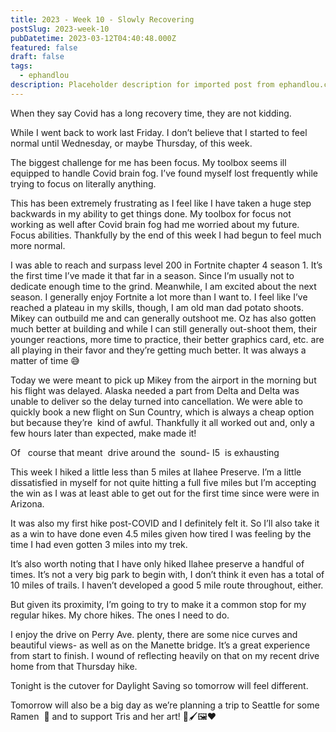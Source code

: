 ```yaml
---
title: 2023 - Week 10 - Slowly Recovering
postSlug: 2023-week-10
pubDatetime: 2023-03-12T04:40:48.000Z
featured: false
draft: false
tags:
  - ephandlou
description: Placeholder description for imported post from ephandlou.com
---
```


When they say Covid has a long recovery time, they are not kidding.

While I went back to work last Friday. I don’t believe that I started to feel normal until Wednesday, or maybe Thursday, of this week.

The biggest challenge for me has been focus. My toolbox seems ill equipped to handle Covid brain fog. I’ve found myself lost frequently while trying to focus on literally anything.

This has been extremely frustrating as I feel like I have taken a huge step backwards in my ability to get things done. My toolbox for focus not working as well after Covid brain fog had me worried about my future. Focus abilities. Thankfully by the end of this week I had begun to feel much more normal.

I was able to reach and surpass level 200 in Fortnite chapter 4 season 1. It’s the first time I’ve made it that far in a season. Since I’m usually not to dedicate enough time to the grind. Meanwhile, I am excited about the next season. I generally enjoy Fortnite a lot more than I want to. I feel like I’ve reached a plateau in my skills, though, I am old man dad potato shoots. Mikey can outbuild me and can generally outshoot me. Oz has also gotten much better at building and while I can still generally out-shoot them, their younger reactions, more time to practice, their better graphics card, etc. are all playing in their favor and they’re getting much better. It was always a matter of time 😅

Today we were meant to pick up Mikey from the airport in the morning but his flight was delayed. Alaska needed a part from Delta and Delta was unable to deliver so the delay turned into cancellation. We were able to quickly book a new flight on Sun Country, which is always a cheap option but because they’re  kind of awful. Thankfully it all worked out and, only a few hours later than expected, make made it!

Of   course that meant  drive around the  sound- I5  is exhausting

This week I hiked a little less than 5 miles at Ilahee Preserve. I’m a little dissatisfied in myself for not quite hitting a full five miles but I’m accepting the win as I was at least able to get out for the first time since were were in Arizona.

It was also my first hike post-COVID and I definitely felt it. So I’ll also take it as a win to have done even 4.5 miles given how tired I was feeling by the time I had even gotten 3 miles into my trek.

It’s also worth noting that I have only hiked Ilahee preserve a handful of times. It’s not a very big park to begin with, I don’t think it even has a total of 10 miles of trails. I haven’t developed a good 5 mile route throughout, either.

But given its proximity, I’m going to try to make it a common stop for my regular hikes. My chore hikes. The ones I need to do.

I enjoy the drive on Perry Ave. plenty, there are some nice curves and beautiful views- as well as on the Manette bridge. It’s a great experience from start to finish. I wound of reflecting heavily on that on my recent drive home from that Thursday hike.

Tonight is the cutover for Daylight Saving so tomorrow will feel different.

Tomorrow will also be a big day as we’re planning a trip to Seattle for some Ramen  🍜 and to support Tris and her art! 🎨🖌️🖼️❤️

